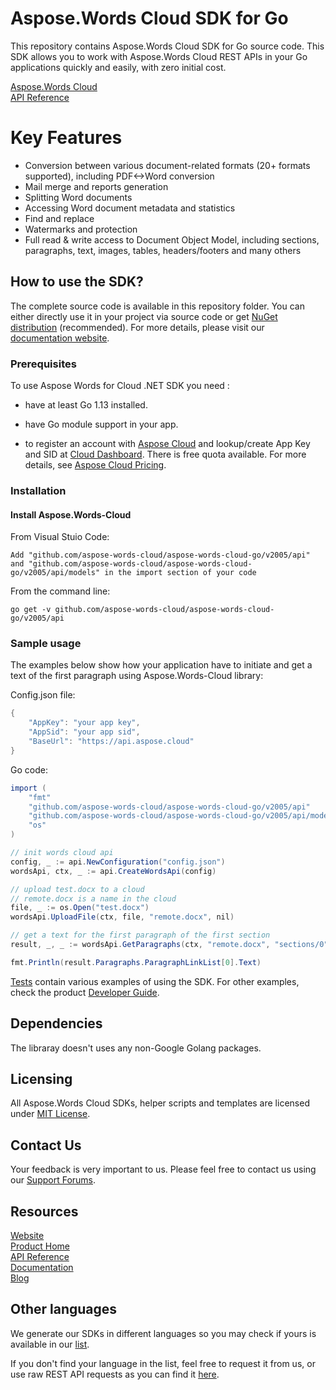 # Aspose.Words Cloud SDK for Go
This repository contains Aspose.Words Cloud SDK for Go source code. This SDK allows you to work with Aspose.Words Cloud REST APIs in your Go applications quickly and easily, with zero initial cost.

[Aspose.Words Cloud](https://products.aspose.cloud/words/family "Aspose.Words Cloud")  
[API Reference](https://apireference.aspose.cloud/words/)  

# Key Features
* Conversion between various document-related formats (20+ formats supported), including PDF<->Word conversion
* Mail merge and reports generation 
* Splitting Word documents
* Accessing Word document metadata and statistics
* Find and replace
* Watermarks and protection
* Full read & write access to Document Object Model, including sections, paragraphs, text, images, tables, headers/footers and many others

## How to use the SDK?

The complete source code is available in this repository folder. You can either directly use it in your project via source code or get [NuGet distribution](https://www.nuget.org/packages/Aspose.Words-Cloud/) (recommended). For more details, please visit our [documentation website](https://docs.aspose.cloud/display/wordscloud/Available+SDKs#AvailableSDKs-Go).

### Prerequisites

To use Aspose Words for Cloud .NET SDK you need :
- have at least Go 1.13 installed.
- have Go module support in your app.

- to register an account with [Aspose Cloud](https://www.aspose.cloud/) and lookup/create App Key and SID at [Cloud Dashboard](https://dashboard.aspose.cloud/#/apps). There is free quota available. For more details, see [Aspose Cloud Pricing](https://purchase.aspose.cloud/pricing).

### Installation

#### Install Aspose.Words-Cloud

From Visual Stuio Code:

	Add "github.com/aspose-words-cloud/aspose-words-cloud-go/v2005/api" and "github.com/aspose-words-cloud/aspose-words-cloud-go/v2005/api/models" in the import section of your code

From the command line:

	go get -v github.com/aspose-words-cloud/aspose-words-cloud-go/v2005/api

### Sample usage

The examples below show how your application have to initiate and get a text of the first paragraph using Aspose.Words-Cloud library:

Config.json file:
```csharp
{
	"AppKey": "your app key",
	"AppSid": "your app sid",
	"BaseUrl": "https://api.aspose.cloud"
} 
```
Go code:

```csharp
import (
	"fmt"
	"github.com/aspose-words-cloud/aspose-words-cloud-go/v2005/api"
	"github.com/aspose-words-cloud/aspose-words-cloud-go/v2005/api/models"
	"os"
)

// init words cloud api
config, _ := api.NewConfiguration("config.json")
wordsApi, ctx, _ := api.CreateWordsApi(config)

// upload test.docx to a cloud
// remote.docx is a name in the cloud
file, _ := os.Open("test.docx")
wordsApi.UploadFile(ctx, file, "remote.docx", nil)

// get a text for the first paragraph of the first section
result, _, _ := wordsApi.GetParagraphs(ctx, "remote.docx", "sections/0", nil)

fmt.Println(result.Paragraphs.ParagraphLinkList[0].Text)
```

[Tests](Aspose.Words.Cloud.Sdk.Tests) contain various examples of using the SDK.  For other examples, check the product [Developer Guide](https://docs.aspose.cloud/display/wordscloud/Developer+Guide).

## Dependencies
The libraray doesn't uses any non-Google Golang packages.

## Licensing
 
All Aspose.Words Cloud SDKs, helper scripts and templates are licensed under [MIT License](https://github.com/aspose-words-cloud/aspose-words-cloud-go/blob/master/License/LICENSE). 

## Contact Us
Your feedback is very important to us. Please feel free to contact us using our [Support Forums](https://forum.aspose.cloud/c/words).

## Resources
 
[Website](https://www.aspose.cloud/)  
[Product Home](https://products.aspose.cloud/words/family)  
[API Reference](https://apireference.aspose.cloud/words/)  
[Documentation](https://docs.aspose.cloud/display/wordscloud/Home)  
[Blog](https://blog.aspose.cloud/category/words/)  
 
## Other languages
We generate our SDKs in different languages so you may check if yours is available in our [list](https://github.com/aspose-words-cloud).
 
If you don't find your language in the list, feel free to request it from us, or use raw REST API requests as you can find it [here](https://products.aspose.cloud/words/curl).

